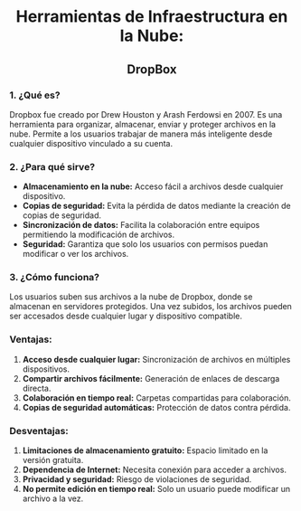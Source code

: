 <center> <h1> Herramientas de Infraestructura en la Nube: </h1> </center>
<center> <h2> DropBox </h2> </center>



### 1. ¿Qué es?
Dropbox fue creado por Drew Houston y Arash Ferdowsi en 2007. Es una herramienta para organizar, almacenar, enviar y proteger archivos en la nube. Permite a los usuarios trabajar de manera más inteligente desde cualquier dispositivo vinculado a su cuenta.

### 2. ¿Para qué sirve?
- **Almacenamiento en la nube:** Acceso fácil a archivos desde cualquier dispositivo.
- **Copias de seguridad:** Evita la pérdida de datos mediante la creación de copias de seguridad.
- **Sincronización de datos:** Facilita la colaboración entre equipos permitiendo la modificación de archivos.
- **Seguridad:** Garantiza que solo los usuarios con permisos puedan modificar o ver los archivos.

### 3. ¿Cómo funciona?
Los usuarios suben sus archivos a la nube de Dropbox, donde se almacenan en servidores protegidos. Una vez subidos, los archivos pueden ser accesados desde cualquier lugar y dispositivo compatible.

### Ventajas:
1. **Acceso desde cualquier lugar:** Sincronización de archivos en múltiples dispositivos.
2. **Compartir archivos fácilmente:** Generación de enlaces de descarga directa.
3. **Colaboración en tiempo real:** Carpetas compartidas para colaboración.
4. **Copias de seguridad automáticas:** Protección de datos contra pérdida.

### Desventajas:
1. **Limitaciones de almacenamiento gratuito:** Espacio limitado en la versión gratuita.
2. **Dependencia de Internet:** Necesita conexión para acceder a archivos.
3. **Privacidad y seguridad:** Riesgo de violaciones de seguridad.
4. **No permite edición en tiempo real:** Solo un usuario puede modificar un archivo a la vez.